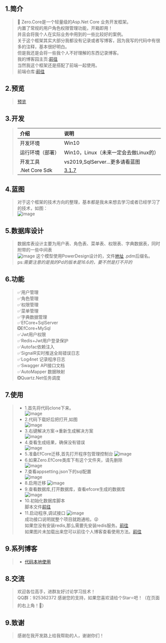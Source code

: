 ## 1.简介
>🐷 Zero.Core是一个轻量级的Asp.Net Core 业务开发框架。  
> 内置了常规的用户角色权限管理功能，开箱即用！  
> 并且会将我个人在实际业务中用到的一些比较好的案例。  
>关于这个框架其实大部分我都没有记录或者写博客，因为我写的代码中有很多的注释，基本很好明白。  
>但是我还是会将一些我个人不好理解的东西记录博客。  
>我的博客园主页:[前往](https://www.cnblogs.com/aqgy12138/)  
>当然我这个框架还是搭配了前端一起使用。  
>前端仓库:[前往](https://github.com/QQ2287991080/Zero.Core.Admin)
## 2.预览
> [预览](http://123.56.236.167:1204/)
## 3.开发  
>| **介绍** | **说明** |
>| :---- | :----|  
>|开发环境|Win10|
>|运行环境（部署）|Win10，Linux（未来一定会去做Linux的）|
>|开发工具|vs2019,SqlServer...更多请看蓝图|
>|.Net Core Sdk|[3.1.7](https://dotnet.microsoft.com/download/dotnet-core/3.1)|
>
## 4.蓝图
>对于这个框架的技术方向的整理，基本都是我未来想去学习或者已经学习了的技术，如图：  
>![image](docs/TechnologyDesign/Zero.Core.Technology.png)  
## 5.数据库设计
>数据库表设计主要为用户表、角色表、菜单表、权限表、字典数据表，同时附带的一些中间表  
>![image](docs/SqlDesign/SqlDesign.png)
>这个模型使用PowerDesign设计的，文件[地址](https://github.com/QQ2287991080/Zero.Core/tree/master/docs/SqlDesign) .pdm后缀名。    
>ps:*需要注意的是我的Pd的版本是16.6的，要不然是打不开的*
## 6.功能  
>✅用户管理  
>✅角色管理  
>✅权限管理  
>✅菜单管理  
>✅字典数据管理  
>✅EfCore+SqlServer  
>❎EfCore+MySql  
>✅Jwt用户权限  
>✅Redis+Jwt用户登录保护  
>✅Autofac依赖注入  
>✅SignalR实时推送全局错误日志  
>✅Log4net 记录程序日志  
>✅Swagger API接口文档  
>✅AutoMapper 数据映射  
>❎Quartz.Net任务调度  
## 7.使用
>* 1.首先将代码clone下来。  
>![image](docs/Use/clone.png)  
>* 2.代码下载好后把打开,如图  
>![image](docs/Use/solution.jpg)
>* 3.右键解决方案->重新生成解决方案  
>![image](docs/Use/buildSolution.jpg)  
>* 4.查看生成结果，确保没有错误  
>![image](docs/Use/output.jpg)
>* 5.准备EfCore迁移,首先打开程序包管理控制台
>![image](docs/Use/efMigration.jpg)
>* 6.如果Zero.EfCore类库下有这个文件夹，请先删除  
>![image](docs/Use/removeFolder.jpg)
>* 7.查看appsetting.json下的sql配置  
>![image](docs/Use/lookcon.png)
>* 8.启用迁移
>![image](docs/Use/migration.gif)
>* 9.查看数据库,打开数据库，查看efcore生成的数据库  
>![image](docs/Use/database.jpg)
>* 10.初始化数据库脚本  
>脚本文件[前往](https://github.com/QQ2287991080/Zero.Core/blob/master/docs/SqlData/dbData.sql)  
>* 11.启动程序,调试接口
>![image](docs/Use/testApi.gif)  
>成功接口说明就整个项目就跑通啦。😜  
>如果您没有安装redis,那么需要先安装redis服务。[前往](https://www.runoob.com/redis/redis-tutorial.html)  
>如果图片未加载出来您可以前往个人博客查看使用方法。[前往](https://www.cnblogs.com/aqgy12138/p/13976257.html)  
## 9.系列博客
>* [代码本地使用](https://www.cnblogs.com/aqgy12138/p/13976257.html)
## 8.交流
>欢迎各位高手，进群友好讨论学习技术！  
>QQ群：925362372
感谢您的支持，如果您喜欢请给个Star⭐吧！（在页面的右上角！🤭）
## 9.致谢
>感谢在我开发路上给我帮助的人，谢谢你们！
## 